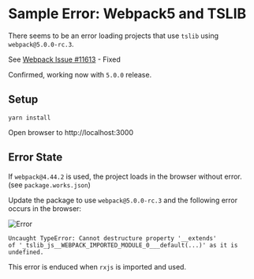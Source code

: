 # Sample Error: Webpack5 and TSLIB

There seems to be an error loading projects that use `tslib` using `webpack@5.0.0-rc.3`.

See [Webpack Issue #11613](https://github.com/webpack/webpack/issues/11613) - Fixed

Confirmed, working now with `5.0.0` release.

## Setup

```
yarn install
```

Open browser to http://localhost:3000

## Error State

If `webpack@4.44.2` is used, the project loads in the browser without error. (see `package.works.json`)

Update the package to use `webpack@5.0.0-rc.3` and the following error occurs in the browser:

![Error](https://user-images.githubusercontent.com/185555/95528250-1281b680-0a34-11eb-97ea-d880306658dd.png)

```
Uncaught TypeError: Cannot destructure property '__extends'
of '_tslib_js__WEBPACK_IMPORTED_MODULE_0___default(...)' as it is undefined.
```

This error is enduced when `rxjs` is imported and used.
